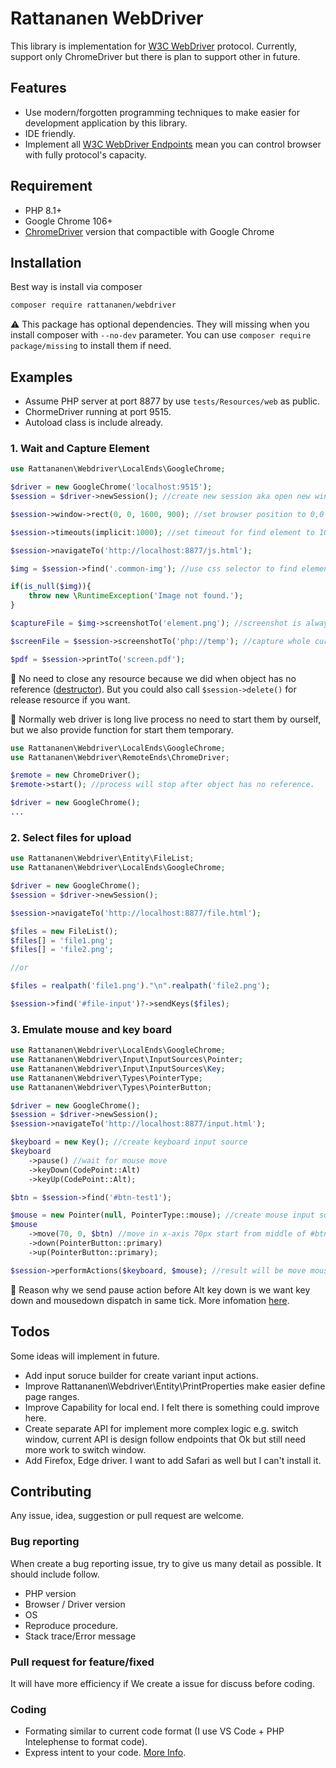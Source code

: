 # Rattananen WebDriver

This library is implementation for  [W3C WebDriver](https://www.w3.org/TR/webdriver/) protocol. Currently, support only ChromeDriver but there is plan to support other in future.

## Features

- Use modern/forgotten programming techniques to make easier for development application by this library.
- IDE friendly.
- Implement all [W3C WebDriver Endpoints](https://www.w3.org/TR/webdriver/#endpoints) mean you can control browser with fully protocol's capacity.

## Requirement

- PHP 8.1+
- Google Chrome 106+
- [ChromeDriver](https://chromedriver.chromium.org/downloads) version that compactible with Google Chrome

## Installation

Best way is install via composer

```bash
composer require rattananen/webdriver
```
⚠️ This package has optional dependencies. They will missing when you  install composer with `--no-dev` parameter. You can use `composer require package/missing` to install them if need.

## Examples

- Assume PHP server at port 8877 by use `tests/Resources/web` as public.
- ChormeDriver running at port 9515.
- Autoload class is include already.

### 1. Wait and Capture Element

```php
use Rattananen\Webdriver\LocalEnds\GoogleChrome;

$driver = new GoogleChrome('localhost:9515');
$session = $driver->newSession(); //create new session aka open new window.

$session->window->rect(0, 0, 1600, 900); //set browser position to 0,0 (top-left of monitor) and window width, height to 1600x900px.

$session->timeouts(implicit:1000); //set timeout for find element to 1000ms. We could also set by capability at new session.

$session->navigateTo('http://localhost:8877/js.html');

$img = $session->find('.common-img'); //use css selector to find element this function will wait element appear in DOM until timeout that we set.

if(is_null($img)){
    throw new \RuntimeException('Image not found.');
}

$captureFile = $img->screenshotTo('element.png'); //screenshot is always PNG.

$screenFile = $session->screenshotTo('php://temp'); //capture whole current screen to temp file.

$pdf = $session->printTo('screen.pdf');
```
📙 No need to close any resource because we did when object has no reference ([destructor](https://www.php.net/manual/en/language.oop5.decon.php#language.oop5.decon.destructor)). But you could also call `$session->delete()` for release resource if you want.

📙 Normally web driver is long live process no need to start them by ourself, but we also provide function for start them temporary.

```php
use Rattananen\Webdriver\LocalEnds\GoogleChrome;
use Rattananen\Webdriver\RemoteEnds\ChromeDriver;

$remote = new ChromeDriver();
$remote->start(); //process will stop after object has no reference.

$driver = new GoogleChrome();
...
```

### 2. Select files for upload

```php
use Rattananen\Webdriver\Entity\FileList;
use Rattananen\Webdriver\LocalEnds\GoogleChrome;

$driver = new GoogleChrome();
$session = $driver->newSession();

$session->navigateTo('http://localhost:8877/file.html');

$files = new FileList();
$files[] = 'file1.png';
$files[] = 'file2.png';

//or

$files = realpath('file1.png')."\n".realpath('file2.png');

$session->find('#file-input')?->sendKeys($files);
```

### 3. Emulate mouse and key board

```php
use Rattananen\Webdriver\LocalEnds\GoogleChrome;
use Rattananen\Webdriver\Input\InputSources\Pointer;
use Rattananen\Webdriver\Input\InputSources\Key;
use Rattananen\Webdriver\Types\PointerType;
use Rattananen\Webdriver\Types\PointerButton;

$driver = new GoogleChrome();
$session = $driver->newSession();
$session->navigateTo('http://localhost:8877/input.html');

$keyboard = new Key(); //create keyboard input source
$keyboard
    ->pause() //wait for mouse move
    ->keyDown(CodePoint::Alt)
    ->keyUp(CodePoint::Alt);

$btn = $session->find('#btn-test1');

$mouse = new Pointer(null, PointerType::mouse); //create mouse input source
$mouse
    ->move(70, 0, $btn) //move in x‐axis 70px start from middle of #btn-test1 button.
    ->down(PointerButton::primary)
    ->up(PointerButton::primary);

$session->performActions($keyboard, $mouse); //result will be move mouse in x‐axis 70px start from middle of #btn-test1 button then hold Alt+left click then release both mouse and key.
```
📙 Reason why we send pause action before Alt key down is we want key down and mousedown dispatch in same tick. More infomation [here](https://www.w3.org/TR/webdriver/#example-11).

## Todos

Some ideas will implement in future.

- Add input soruce builder for create variant input actions.
- Improve Rattananen\Webdriver\Entity\PrintProperties make easier define page ranges.
- Improve Capability for local end. I felt there is something could improve here.
- Create separate API for implement more complex logic e.g. switch window, current API is design follow endpoints that Ok but still need more work to switch window.
- Add Firefox, Edge driver. I want to add Safari as well but I can't install it.

## Contributing

Any issue, idea, suggestion or pull request are welcome.

### Bug reporting

When create a bug reporting issue, try to give us many detail as possible. It should include follow.

- PHP version
- Browser / Driver version
- OS
- Reproduce procedure. 
- Stack trace/Error message

### Pull request for feature/fixed

It will have more efficiency if We create a issue for discuss before coding.

### Coding

- Formating similar to current code format (I use VS Code + PHP Intelephense to format code).
- Express intent to your code. [More Info](https://en.wikipedia.org/wiki/Self-documenting_code).